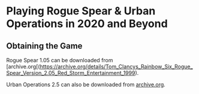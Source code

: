 # Playing Rogue Spear &amp; Urban Operations in 2020 and Beyond

## Obtaining the Game

Rogue Spear 1.05 can be downloaded from [archive.org[(https://archive.org/details/Tom_Clancys_Rainbow_Six_Rogue_Spear_Version_2.05_Red_Storm_Entertainment_1999).

Urban Operations 2.5 can also be downloaded from [archive.org](https://archive.org/details/TomClancysRainbowSixRogueSpearMissionPackUrbanOperationsUSA).
